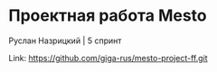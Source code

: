 # Проектная работа Mesto

Руслан Назрицкий | 5 спринт

Link: https://github.com/giga-rus/mesto-project-ff.git